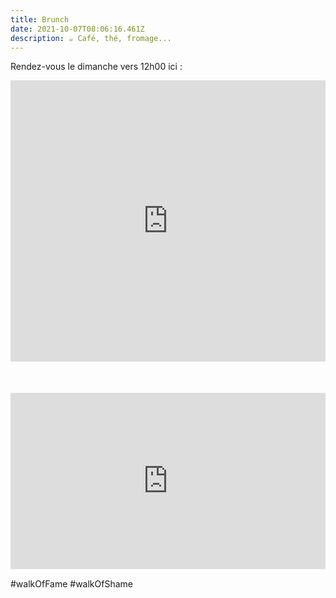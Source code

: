 ```yaml
---
title: Brunch
date: 2021-10-07T08:06:16.461Z
description: ☕ Café, thé, fromage...
---
```

Rendez-vous le dimanche vers 12h00 ici :

<div style="width:100%;height:500px;position:relative;">
<iframe src="https://www.google.com/maps/embed?pb=!1m14!1m8!1m3!1d11214.785996620809!2d5.9200506!3d45.3549385!3m2!1i1024!2i768!4f13.1!3m3!1m2!1s0x0%3A0x8e50c36c1c1d5011!2sGreen%20Bed%20%26%20SPA%20Escape%20natural%20Chartreuse!5e0!3m2!1sen!2sfr!4v1633594106301!5m2!1sen!2sfr" width="100%" height="450" style="border:0;margin:auto" allowfullscreen="" loading="lazy"></iframe></div>


<div style="width:100%;height:0;padding-bottom:56%;position:relative;"><iframe src="https://giphy.com/embed/cE9GVwn2mJwoSvScrI" width="100%" height="100%" style="position:absolute" frameBorder="0" class="giphy-embed" allowFullScreen></iframe></div>


#walkOfFame 
#walkOfShame 